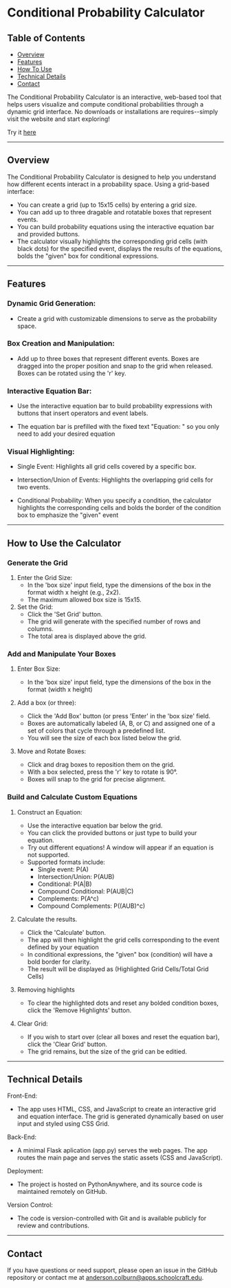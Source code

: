 # Conditional Probability Calculator

## Table of Contents

- [Overview](#overview)
- [Features](#features)
- [How To Use](#how-to-use-the-calculator)
- [Technical Details](#technical-details)
- [Contact](#contact)



The Conditional Probability Calculator is an interactive, web-based tool that helps users visualize and compute conditional probabilities through a dynamic grid interface. No downloads or installations are requires--simply visit the website and start exploring!

Try it [here](https://bit.ly/conditional_probability)

--------------------------------------------------------------------------------------------------

## **Overview**

The Conditional Probability Calculator is designed to help you understand how different ecents interact in a probability space. Using a grid-based interface:

- You can create a grid (up to 15x15 cells) by entering a grid size.
- You can add up to three dragable and rotatable boxes that represent events.
- You can build probability equations using the interactive equation bar and provided buttons.
- The calculator visually highlights the corresponding grid cells (with black dots) for the specified event, displays the results of the equations, bolds the "given" box for conditional expressions.

---------------------------------------------------------------------------------------------------

## **Features**

### Dynamic Grid Generation:

- Create a grid with customizable dimensions to serve as the probability space.

### Box Creation and Manipulation:

- Add up to three boxes that represent different events. Boxes are dragged into the proper  position and snap to the grid when released. Boxes can be rotated using the 'r' key.

### Interactive Equation Bar:
- Use the interactive equation bar to build probability expressions with buttons that insert operators and event labels.

- The equation bar is prefilled with the fixed text "Equation: " so you only need to add your desired equation

### Visual Highlighting: 

- Single Event: Highlights all grid cells covered by a specific box.
  
- Intersection/Union of Events: Highlights the overlapping grid cells for two events.
  
- Conditional Probability: When you specify a condition, the calculator highlights the corresponding cells and bolds the border of the condition box to emphasize the "given" event

--------------------------------------------------------------------------------------------------

## **How to Use the Calculator**

### Generate the Grid
1. Enter the Grid Size:
	- In the 'box size' input field, type the dimensions of the box in the format width x height (e.g., 2x2).
	- The maximum allowed box size is 15x15.
2. Set the Grid:
	- Click the 'Set Grid' button.
	- The grid will generate with the specified number of rows and columns.
	- The total area is displayed above the grid.

### Add and Manipulate Your Boxes

1. Enter Box Size:
	- In the 'box size' input field, type the dimensions of the box in the format (width x height)

2. Add a box (or three):
	- Click the 'Add Box' button (or press 'Enter' in the 'box size' field.
	- Boxes are automatically labeled (A, B, or C) and assigned one of a set of colors that cycle through a predefined list.
 	- You will see the size of each box listed below the grid.

3. Move and Rotate Boxes:
    - Click and drag boxes to reposition them on the grid.
    - With a box selected, press the 'r' key to rotate is 90°.
    - Boxes will snap to the grid for precise alignment.

### Build and Calculate Custom Equations

1. Construct an Equation:
    - Use the interactive equation bar below the grid.
    - You can click the provided buttons or just type to build your equation.
    - Try out different equations! A window will appear if an equation is not supported.
    - Supported formats include:
        - Single event: P(A)
        - Intersection/Union: P(AUB)
        - Conditional: P(A|B)
        - Compound Conditional: P(AUB|C)
        - Complements: P(A^c)
        - Compound Complements: P((AUB)^c)


2. Calculate the results.
    - Click the 'Calculate' button.
    - The app will then highlight the grid cells corresponding to the event defined by your equation
    - In conditional expressions, the "given" box (condition) will have a bold border for clarity.
    - The result will be displayed as (Highlighted Grid Cells/Total Grid Cells)

3. Removing highlights
    - To clear the highlighted dots and reset any bolded condition boxes, click the 'Remove Highlights' button.

4. Clear Grid:
    - If you wish to start over (clear all boxes and reset the equation bar), click the 'Clear Grid' button.
    - The grid remains, but the size of the grid can be editied.

--------------------------------------------------------------------------------------------------

## **Technical Details**

Front-End:

- The app uses HTML, CSS, and JavaScript to create an interactive grid and equation interface. The grid is generated dynamically based on user input and styled using CSS Grid. 

Back-End:

- A minimal Flask aplication (app.py) serves the web pages. The app routes the main page and serves the static assets (CSS and JavaScript). 

Deployment: 

- The project is hosted on PythonAnywhere, and its source code is maintained remotely on GitHub.

Version Control:

- The code is version-controlled with Git and is available publicly for review and contributions. 

--------------------------------------------------------------------------------------------------

## **Contact**

If you have questions or need support, please open an issue in the GitHub repository or contact me at anderson.colburn@apps.schoolcraft.edu.
   
   



